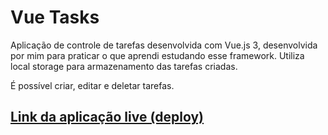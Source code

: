 # Vue Tasks
Aplicação de controle de tarefas desenvolvida com Vue.js 3, desenvolvida por mim para praticar o que aprendi estudando esse framework.
Utiliza local storage para armazenamento das tarefas criadas. 

É possível criar, editar e deletar tarefas.

## [Link da aplicação live (deploy)](https://cheery-puffpuff-7acbc4.netlify.app/)

